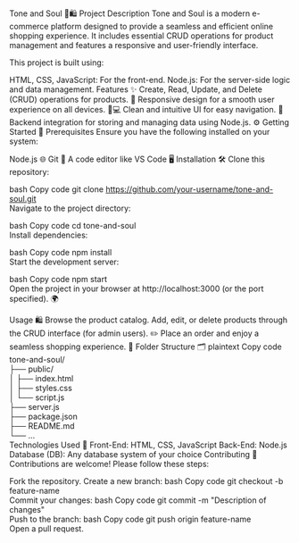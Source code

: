 Tone and Soul 🎵🛍️
Project Description
Tone and Soul is a modern e-commerce platform designed to provide a seamless and efficient online shopping experience. It includes essential CRUD operations for product management and features a responsive and user-friendly interface.

This project is built using:

HTML, CSS, JavaScript: For the front-end.
Node.js: For the server-side logic and data management.
Features ✨
Create, Read, Update, and Delete (CRUD) operations for products. 🛒
Responsive design for a smooth user experience on all devices. 📱💻
Clean and intuitive UI for easy navigation. 🧭
Backend integration for storing and managing data using Node.js. ⚙️
Getting Started 🚀
Prerequisites
Ensure you have the following installed on your system:

Node.js 🌐
Git 🔧
A code editor like VS Code 🖥️
Installation 🛠️
Clone this repository:

bash
Copy code
git clone https://github.com/your-username/tone-and-soul.git  
Navigate to the project directory:

bash
Copy code
cd tone-and-soul  
Install dependencies:

bash
Copy code
npm install  
Start the development server:

bash
Copy code
npm start  
Open the project in your browser at http://localhost:3000 (or the port specified). 🌍

Usage 🛍️
Browse the product catalog.
Add, edit, or delete products through the CRUD interface (for admin users). ✏️
Place an order and enjoy a seamless shopping experience. 🎉
Folder Structure 🗂️
plaintext
Copy code
tone-and-soul/  
├── public/  
│   ├── index.html  
│   ├── styles.css  
│   └── script.js  
├── server.js  
├── package.json  
├── README.md  
└── ...  
Technologies Used 🔧
Front-End: HTML, CSS, JavaScript
Back-End: Node.js
Database (DB): Any database system of your choice
Contributing 🤝
Contributions are welcome! Please follow these steps:

Fork the repository.
Create a new branch:
bash
Copy code
git checkout -b feature-name  
Commit your changes:
bash
Copy code
git commit -m "Description of changes"  
Push to the branch:
bash
Copy code
git push origin feature-name  
Open a pull request.
